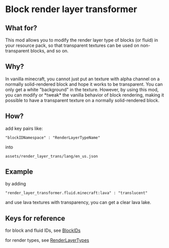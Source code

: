 # Block render layer transformer

## What for?

This mod allows you to modify the render layer type of blocks (or fluid) in your resource pack, 
so that transparent textures can be used on non-transparent blocks, and so on.

## Why?

In vanilla minecraft, you cannot just put an texture with alpha channel on a normally solid-rendered block
and hope it works to be transparent. You can only get a white "background" in the texture. However, by using this
mod,  you can modify or \*tweak* the vanilla behavior of block rendering, making it possible to have a transparent
texture on a normally solid-rendered block.

## How?

add key pairs like:

    "blockIDNamespace" : "RenderLayerTypeName"
    
into 

    assets/render_layer_trans/lang/en_us.json
    
## Example

by adding 

    "render_layer_transformer.fluid.minecraft:lava" : "translucent"

and use lava textures with transparency, you can get a clear lava lake.



## Keys for reference

for block and fluid IDs, see [BlockIDs](docs/BlockIDs.txt)

for render types, see [RenderLayerTypes]()
